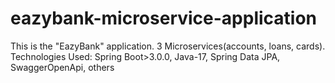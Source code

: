 # eazybank-microservice-application
This is the "EazyBank" application. 3 Microservices(accounts, loans, cards).  Technologies Used: Spring Boot>3.0.0,  Java-17, Spring Data JPA, SwaggerOpenApi, others
